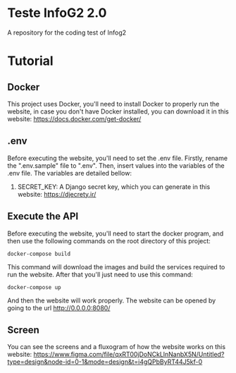 # Teste InfoG2 2.0

A repository for the coding test of Infog2

# Tutorial

## Docker
This project uses Docker, you'll need to install Docker to properly run the website, in case you don't have Docker installed, you can download it in this website: https://docs.docker.com/get-docker/

## .env
Before executing the website, you'll need to set the .env file. Firstly, rename the ".env.sample" file to ".env". Then, insert values into the variables of the .env file. The variables are detailed bellow:

1. SECRET_KEY: A Django secret key, which you can generate in this website: https://djecrety.ir/
  
## Execute the API
 
Before executing the website, you'll need to start the docker program, and then use the following commands on the root directory of this project:

``` docker-compose build ```

This command will download the images and build the services required to run the website. After that you'll just need to use this command:

``` docker-compose up ```

And then the website will work properly. The website can be opened by going to the url http://0.0.0.0:8080/

## Screen

You can see the screens and a fluxogram of how the website works on this website: https://www.figma.com/file/qxRT00jDoNCkLlnNanbX5N/Untitled?type=design&node-id=0-1&mode=design&t=i4gQPbByRT44J5kf-0
